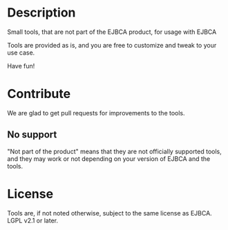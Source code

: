 # Description
Small tools, that are not part of the EJBCA product, for usage with EJBCA

Tools are provided as is, and you are free to customize and tweak to your use case. 

Have fun!

# Contribute 
We are glad to get pull requests for improvements to the tools. 

## No support
"Not part of the product" means that they are not officially supported tools, and they may work or not depending on your version of EJBCA and the tools.

# License
Tools are, if not noted otherwise, subject to the same license as EJBCA. LGPL v2.1 or later.
